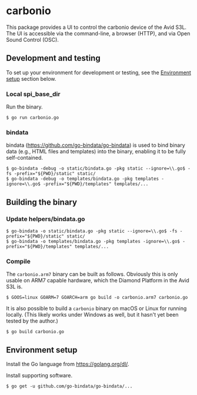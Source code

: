 # carbonio

This package provides a UI to control the carbonio device of the Avid S3L. The
UI is accessible via the command-line, a browser (HTTP), and via Open Sound
Control (OSC).

## Development and testing

To set up your environment for development or testing, see the
[Environment setup](#env_setup) section below.

### Local spi_base_dir

Run the binary.

```shell
$ go run carbonio.go
```

### bindata

bindata (https://github.com/go-bindata/go-bindata) is used to bind binary data
(e.g., HTML files and templates) into the binary, enabling it to be fully
self-contained.

```shell
$ go-bindata -debug -o static/bindata.go -pkg static --ignore=\\.go$ -fs -prefix="${PWD}/static" static/
$ go-bindata -debug -o templates/bindata.go -pkg templates -ignore=\\.go$ -prefix="${PWD}/templates" templates/...
```

## Building the binary

### Update helpers/bindata.go

```shell
$ go-bindata -o static/bindata.go -pkg static --ignore=\\.go$ -fs -prefix="${PWD}/static" static/
$ go-bindata -o templates/bindata.go -pkg templates -ignore=\\.go$ -prefix="${PWD}/templates" templates/...
```

### Compile

The `carbonio.arm7` binary can be built as follows. Obviously this is only
usable on ARM7 capable hardware, which the Diamond Platform in the Avid S3L is.

```shell
$ GOOS=linux GOARM=7 GOARCH=arm go build -o carbonio.arm7 carbonio.go
```

It is also possible to build a `carbonio` binary on macOS or Linux for running
locally. (This likely works under Windows as well, but it hasn't yet been tested
by the author.)

```shell
$ go build carbonio.go
```

## <a name="env_setup"></a>Environment setup

Install the Go language from https://golang.org/dl/.

Install supporting software.

```shell
$ go get -u github.com/go-bindata/go-bindata/...
```
